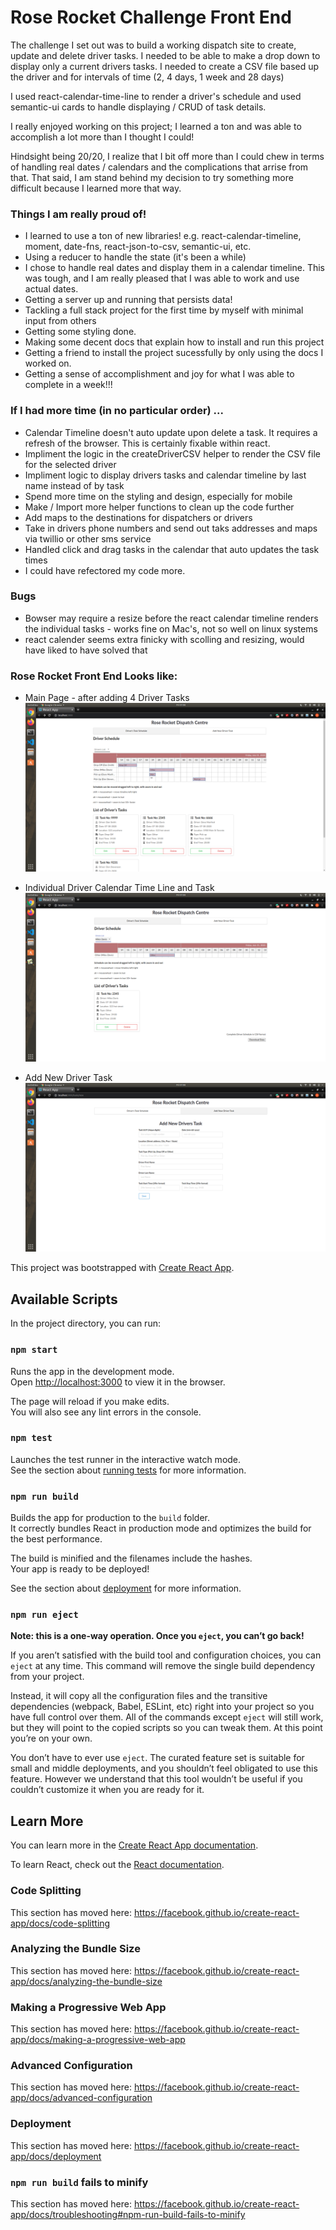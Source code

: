 # Rose Rocket Challenge Front End
The challenge I set out was to build a working dispatch site to create, update and delete driver tasks.  I needed to be able to make a drop down to display only a current drivers tasks. I needed to create a CSV file based up the driver and for intervals of time (2, 4 days, 1 week and 28 days)

I used react-calendar-time-line to render a driver's schedule and used semantic-ui cards to handle displaying / CRUD of task details. 

I really enjoyed working on this project; I learned a ton and was able to accomplish a lot more than I thought I could!

Hindsight being 20/20, I realize that I bit off more than I could chew in terms of handling real dates / calendars and the complications that arrise from that. That said, I am stand behind my decision to try something more difficult because I learned more that way.


### Things I am really proud of!
- I learned to use a ton of new libraries! e.g. react-calendar-timeline, moment, date-fns, react-json-to-csv, semantic-ui, etc.
- Using a reducer to handle the state (it's been a while)
- I chose to handle real dates and display them in a calendar timeline. This was tough, and I am really pleased that I was able to work and use actual dates.
- Getting a server up and running that persists data!
- Tackling a full stack project for the first time by myself with minimal input from others
- Getting some styling done.
- Making some decent docs that explain how to install and run this project
- Getting a friend to install the project sucessfully by only using the docs I worked on.
- Getting a sense of accomplishment and joy for what I was able to complete in a week!!!


### If I had more time (in no particular order) ...

- Calendar Timeline doesn't auto update upon delete a task.  It requires a refresh of the browser. This is certainly fixable within react.
- Impliment the logic in the createDriverCSV helper to render the CSV file for the selected driver
- Impliment logic to display drivers tasks and calendar timeline by last name instead of by task 
- Spend more time on the styling and design, especially for mobile
- Make / Import more helper functions to clean up the code further
- Add maps to the destinations for dispatchers or drivers
- Take in drivers phone numbers and send out taks addresses and maps via twillio or other sms service
- Handled click and drag tasks in the calendar that auto updates the task times
- I could have refectored my code more.

### Bugs
- Bowser may require a resize before the react calendar timeline renders the individual tasks - works fine on Mac's, not so well on linux systems
- react calender seems extra finicky with scolling and resizing, would have liked to have solved that

### Rose Rocket Front End Looks like:
* Main Page - after adding 4 Driver Tasks
![Main Page - after adding 4 Driver Tasks](https://github.com/Don-Stevenson/rose-rocket-challenge/blob/master/public/docs/Main%20Page.png)

* Individual Driver Calendar Time Line and Task
![Individual Driver Calendar Time Line and Task](https://github.com/Don-Stevenson/rose-rocket-challenge/blob/master/public/docs/Individual%20Driver%20Task.png)

* Add New Driver Task
![Add New Driver Task](https://github.com/Don-Stevenson/rose-rocket-challenge/blob/master/public/docs/Add%20Driver%20Task.png)


This project was bootstrapped with [Create React App](https://github.com/facebook/create-react-app).

## Available Scripts

In the project directory, you can run:

### `npm start`

Runs the app in the development mode.<br />
Open [http://localhost:3000](http://localhost:3000) to view it in the browser.

The page will reload if you make edits.<br />
You will also see any lint errors in the console.

### `npm test`

Launches the test runner in the interactive watch mode.<br />
See the section about [running tests](https://facebook.github.io/create-react-app/docs/running-tests) for more information.

### `npm run build`

Builds the app for production to the `build` folder.<br />
It correctly bundles React in production mode and optimizes the build for the best performance.

The build is minified and the filenames include the hashes.<br />
Your app is ready to be deployed!

See the section about [deployment](https://facebook.github.io/create-react-app/docs/deployment) for more information.

### `npm run eject`

**Note: this is a one-way operation. Once you `eject`, you can’t go back!**

If you aren’t satisfied with the build tool and configuration choices, you can `eject` at any time. This command will remove the single build dependency from your project.

Instead, it will copy all the configuration files and the transitive dependencies (webpack, Babel, ESLint, etc) right into your project so you have full control over them. All of the commands except `eject` will still work, but they will point to the copied scripts so you can tweak them. At this point you’re on your own.

You don’t have to ever use `eject`. The curated feature set is suitable for small and middle deployments, and you shouldn’t feel obligated to use this feature. However we understand that this tool wouldn’t be useful if you couldn’t customize it when you are ready for it.

## Learn More

You can learn more in the [Create React App documentation](https://facebook.github.io/create-react-app/docs/getting-started).

To learn React, check out the [React documentation](https://reactjs.org/).

### Code Splitting

This section has moved here: https://facebook.github.io/create-react-app/docs/code-splitting

### Analyzing the Bundle Size

This section has moved here: https://facebook.github.io/create-react-app/docs/analyzing-the-bundle-size

### Making a Progressive Web App

This section has moved here: https://facebook.github.io/create-react-app/docs/making-a-progressive-web-app

### Advanced Configuration

This section has moved here: https://facebook.github.io/create-react-app/docs/advanced-configuration

### Deployment

This section has moved here: https://facebook.github.io/create-react-app/docs/deployment

### `npm run build` fails to minify

This section has moved here: https://facebook.github.io/create-react-app/docs/troubleshooting#npm-run-build-fails-to-minify
